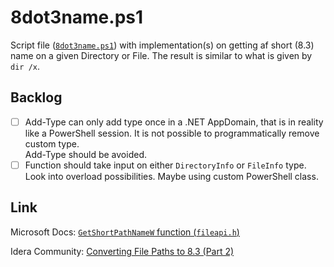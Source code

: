 # 8dot3name.ps1

Script file ([`8dot3name.ps1`](./8dot3name.ps1)) with implementation(s) on getting af short (8.3) name on a given Directory or File. The result is similar to what is given by `dir /x`.

## Backlog

- [ ] Add-Type can only add type once in a .NET AppDomain, that is in reality like a PowerShell session. It is not possible to programmatically remove custom type.  
Add-Type should be avoided.
- [ ] Function should take input on either `DirectoryInfo` or `FileInfo` type. Look into overload possibilities. Maybe using custom PowerShell class.

## Link

Microsoft Docs: [`GetShortPathNameW` function (`fileapi.h`)](https://docs.microsoft.com/da-dk/windows/win32/api/fileapi/nf-fileapi-getshortpathnamew)

Idera Community: [Converting File Paths to 8.3 (Part 2)](https://community.idera.com/database-tools/powershell/powertips/b/tips/posts/converting-file-paths-to-8-3-part-2)
